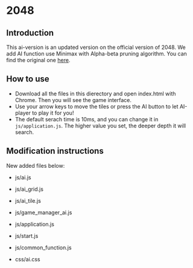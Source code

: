 # 2048

## Introduction 
This ai-version is an updated version  on the official version of 2048. We add AI function use Minimax with Alpha-beta pruning algorithm. You can find the original one [here](https://github.com/gabrielecirulli/2048?fbclid=IwAR08tJg7dZhlLuL7aBq7MAKkJjckZx6I8RrxIMcj_MUNXvahZHECxVPTWpk). 

## How to use
- Download all the files in this dierectory and open index.html with Chrome. Then you will see the game interface.
- Use your arrow keys to move the tiles or press the AI button to let AI-player to play it for you!
- The default serach time is 10ms, and you can change it in `js/application.js`. The higher value you set, the deeper depth it will search.

## Modification instructions
New added files below: 

- js/ai.js
- js/ai_grid.js
- js/ai_tile.js
- js/game_manager_ai.js
- js/application.js
- js/start.js
- js/common_function.js

- css/ai.css


